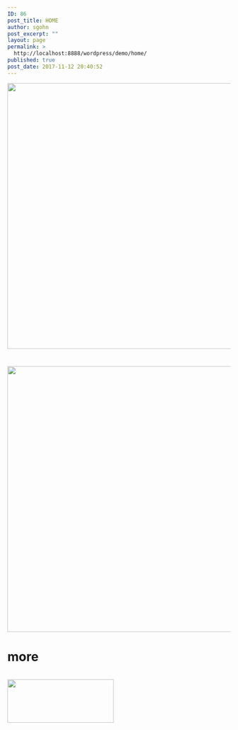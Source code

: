 ```yaml
---
ID: 86
post_title: HOME
author: sgohn
post_excerpt: ""
layout: page
permalink: >
  http://localhost:8888/wordpress/demo/home/
published: true
post_date: 2017-11-12 20:40:52
---
```

<div id="intro">
<div class="wrap_1280">
<div class="logo_image1"><img src="http://localhost:8888/wordpress/demo/wp-content/uploads/2017/10/cropped-Logo_vFinal.png" alt="" width="600"  class="alignnone size-full wp-image-57" /></div>
<h1 class="intro-tagline"></h1>
<div class="logo_image1"><img src="http://localhost:8888/wordpress/demo/wp-content/uploads/2017/10/cropped-Logo_vFinal.png" alt="" width="600"  class="alignnone size-full wp-image-57" /></div>
</div>

</div>
<div id="intro2">
<div class="wrap_1280">
<h1 class="intro-tagline">more<br /><br /><img src="http://localhost:8888/wordpress/demo/wp-content/uploads/2017/10/cropped-Logo_vFinal-1-e1512348300884.png" alt="" width="240" height="98" class="alignnone size-full wp-image-60" /></h1>

</div>
</div>
<!--#intro-->
<script type="text/javascript">

   jQuery(document).ready(function(){

	jQuery('#intro').parallax("50%", 0.4);

   });

</script>